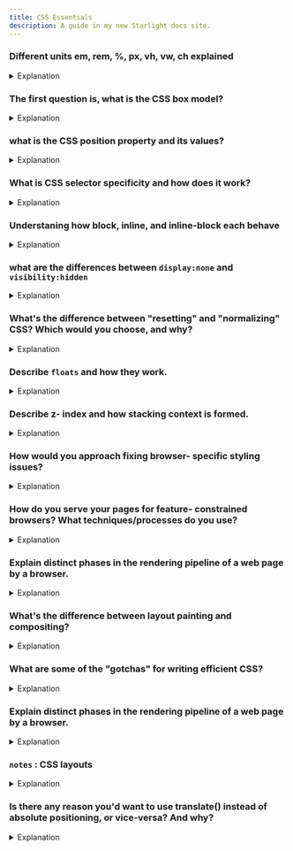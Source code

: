 ```yaml
---
title: CSS Essentials
description: A guide in my new Starlight docs site.
---
```




### Different units em, rem, %, px, vh, vw, ch explained

<details>
<summary>Explanation</summary>
<div style="background-color: rgba(100, 108, 255, 0.16); padding: 10px; margin-bottom: 10px; color: #fff; font-size: 14px; font-weight: 500;">

Sure! Here's an overview of the differences between the various CSS units: `em`, `rem`, `%`, `px`, `vh`, `vw`, and `ch`.

1. **px (Pixels)**:
   - **Description**: Pixels are the most straightforward unit of measurement in CSS. They represent a fixed size.
   - **Use Case**: Ideal for precise control over element dimensions, such as borders, padding, and margins.
   - **Example**: `width: 200px;`

2. **% (Percentage)**:
   - **Description**: Percentages are relative units. They are relative to the parent element's size.
   - **Use Case**: Useful for responsive design where elements need to scale relative to their container.
   - **Example**: `width: 50%;` (This means the element will take up 50% of the parent element's width.)

3. **em**:
   - **Description**: `em` units are relative to the font-size of the element they are used on. If used for font-size itself, it is relative to the font-size of the parent element.
   - **Use Case**: Often used for font sizes and spacing because it allows elements to scale proportionately.
   - **Example**: `font-size: 2em;` (This means the font size will be twice as large as the current font size of the parent.)

4. **rem (Root em)**:
   - **Description**: `rem` units are relative to the font-size of the root element (`<html>`).
   - **Use Case**: Preferred for global scaling, ensuring consistent sizing across an entire document.
   - **Example**: `font-size: 1.5rem;` (This means the font size will be 1.5 times the root element's font size.)

5. **vh (Viewport Height)**:
   - **Description**: `vh` units are relative to 1% of the viewport's height.
   - **Use Case**: Useful for making elements responsive to the height of the viewport.
   - **Example**: `height: 50vh;` (This means the element will be 50% of the viewport's height.)

6. **vw (Viewport Width)**:
   - **Description**: `vw` units are relative to 1% of the viewport's width.
   - **Use Case**: Useful for making elements responsive to the width of the viewport.
   - **Example**: `width: 50vw;` (This means the element will be 50% of the viewport's width.)

7. **ch**:
   - **Description**: `ch` units are relative to the width of the "0" (zero) character in the element's font.
   - **Use Case**: Useful for setting widths that are related to character lengths, such as input fields.
   - **Example**: `width: 20ch;` (This means the element's width will be the same as the width of 20 "0" characters in the element's font.)


</div>
</details>



### The first question is, what is the CSS box model? 

<details>
<summary>Explanation</summary>
<div style="background-color: rgba(100, 108, 255, 0.16); padding: 10px; margin-bottom: 10px; color: #fff; font-size: 14px; font-weight: 500;">

This is a foundational concept in CSS. Basically, anything on a page is a box, and there's a specific way of thinking about content on a web page. The four parts of the box model are the content itself, the padding around the content, the content's borders, and the content's margin. The content can have a height or width. If it doesn't, it defaults. Padding is the space between the content and its border, while margin is everything outside the border, setting the space between the border and the next element. 

</div>
</details>



### what is the CSS position property and its values?

<details>
<summary>Explanation</summary>
<div style="background-color: rgba(100, 108, 255, 0.16); padding: 10px; margin-bottom: 10px; color: #fff; font-size: 14px; font-weight: 500;">

A positioned element is an element whose computed position property is either relative, absolute, fixed or sticky.

`static` - The default position; the element will flow into the page as it normally would. The top, right, bottom, left and z-index properties do not apply.

`relative` - The element's position is adjusted relative to itself, without changing layout (and thus leaving a gap for the element where it would have been had it not been positioned).

`absolute` - The element is removed from the flow of the page and positioned at a specified position relative to its closest positioned ancestor if any, or otherwise relative to the initial containing block. Absolutely positioned boxes can have margins, and they do not collapse with any other margins. These elements do not affect the position of other elements.

`fixed` - The element is removed from the flow of the page and positioned at a specified position relative to the viewport and doesn't move when scrolled.

`sticky` - Sticky positioning is a hybrid of relative and fixed positioning. The element is treated as relative positioned until it crosses a specified threshold, at which point it is treated as fixed positioned.

</div>
</details>







### What is CSS selector specificity and how does it work?


<details>
<summary>Explanation</summary>
<div style="background-color: rgba(100, 108, 255, 0.16); padding: 10px; margin-bottom: 10px; color: #fff; font-size: 14px; font-weight: 500;">

The browser determines what styles to show on an element depending on the specificity of CSS rules. We assume that the browser has already determined the rules that match a particular element. Among the matching rules, the specificity, four comma-separate values, `a, b, c, d` are calculated for each rule based on the following:

`a` is whether inline styles are being used. If the property declaration is an inline style on the element, `a` is 1, else 0.
`b` is the number of ID selectors.
`c` is the number of classes, attributes and pseudo-classes selectors.
`d` is the number of tags and pseudo-elements selectors.
The resulting specificity is not a score, but a matrix of values that can be compared column by column. When comparing selectors to determine which has the highest specificity, look from left to right, and compare the highest value in each column. So a value in column `b` will override values in columns `c` and `d`, no matter what they might be. As such, specificity of 0,1,0,0 would be greater than one of `0,0,10,10`.

In the cases of equal specificity: the latest rule is the one that counts. If you have written the same rule into your stylesheet (regardless of internal or external) twice, then the lower rule in your style sheet is closer to the element to be styled, it is deemed to be more specific and therefore will be applied.

I would write CSS rules with low specificity so that they can be easily overridden if necessary. When writing CSS UI component library code, it is important that they have low specificities so that users of the library can override them without using too complicated CSS rules just for the sake of increasing specificity or resorting to `!important`.


</div>
</details>


### Understaning how block, inline, and inline-block each behave

<details>
<summary>Explanation</summary>
<div style="background-color: rgba(100, 108, 255, 0.16); padding: 10px; margin-bottom: 10px; color: #fff; font-size: 14px; font-weight: 500;">

Most things are blocks. 

Block elements take up full width default.
They stack one on top of each other.

Inline elements are when you dont want them to stack on top of each other(Only take up the width of content). no effect if we add height or margin or padding to inline elemets.

If we need an element inline & padding and height need to be added, you go with inline-block. ex: `<a class="btn"/>`

</div>
</details>


### what are the differences between `display:none` and `visibility:hidden` 

<details>
<summary>Explanation</summary>
<div style="background-color: rgba(100, 108, 255, 0.16); padding: 10px; margin-bottom: 10px; color: #fff; font-size: 14px; font-weight: 500;">


`display:none` turns off the layout of the elements, so they are not rendered.

`visibility:hidden` hides the elements without changing their layouts.

`opacity:0` causes the elements to be very transparent but users can still interact with them.

</div>
</details>


### What's the difference between "resetting" and "normalizing" CSS? Which would you choose, and why?


<details>
<summary>Explanation</summary>
<div style="background-color: rgba(100, 108, 255, 0.16); padding: 10px; margin-bottom: 10px; color: #fff; font-size: 14px; font-weight: 500;">

**Resetting** - Resetting is meant to strip all default browser styling on elements. For e.g. margins, paddings, font-sizes of all elements are reset to be the same. You will have to redeclare styling for common typographic elements.
**Normalizing** - Normalizing preserves useful default styles rather than "unstyling" everything. It also corrects bugs for common browser dependencies.
I would choose resetting when I have a very customized or unconventional site design such that I need to do a lot of my own styling and do not need any default styling to be preserved.



</div>
</details>


### Describe `floats` and how they work.

<details>
<summary>Explanation</summary>
<div style="background-color: rgba(100, 108, 255, 0.16); padding: 10px; margin-bottom: 10px; color: #fff; font-size: 14px; font-weight: 500;">

Float is a CSS positioning property. Floated elements remain a part of the flow of the page, and will affect the positioning of other elements (e.g. text will flow around floated elements), unlike `position: absolute` elements, which are removed from the flow of the page.

The CSS `clear` property can be used to be positioned below `left`/`right`/`both` floated elements.

If a parent element contains nothing but floated elements, its height will be collapsed to nothing. It can be fixed by clearing the float after the floated elements in the container but before the close of the container.

The `.clearfix` hack uses a clever CSS pseudo selector (`::after`) to clear floats. Rather than setting the overflow on the parent, you apply an additional class `clearfix` to it. Then apply this CSS:

```js
.clearfix::after {
  content: ' ';
  visibility: hidden;
  display: block;
  height: 0;
  clear: both;
}
```

Alternatively, give `overflow: auto` or `overflow: hidden` property to the parent element which will establish a new block formatting context inside the children and it will expand to contain its children.


[Refer this for floats and clear](https://youtu.be/LrdkRMZhgZg?si=By2XITsqxKL-q7wm&t=551)


</div>
</details>



### Describe z- index and how stacking context is formed.


<details>
<summary>Explanation</summary>
<div style="background-color: rgba(100, 108, 255, 0.16); padding: 10px; margin-bottom: 10px; color: #fff; font-size: 14px; font-weight: 500;">

The z-index property in CSS controls the vertical stacking order of elements that overlap. z-index only affects elements that have a position value which is not static.

Without any z-index value, elements stack in the order that they appear in the DOM (the lowest one down at the same hierarchy level appears on top). Elements with non-static positioning (and their children) will always appear on top of elements with default static positioning, regardless of HTML hierarchy.

A stacking context is an element that contains a set of layers. Within a local stacking context, the z-index values of its children are set relative to that element rather than to the document root. Layers outside of that context — i.e. sibling elements of a local stacking context — can't sit between layers within it. If an element B sits on top of element A, a child element of element A, element C, can never be higher than element B even if element C has a higher z-index than element B.

Each stacking context is self-contained - after the element's contents are stacked, the whole element is considered in the stacking order of the parent stacking context. A handful of CSS properties trigger a new stacking context, such as opacity less than 1, filter that is not none, and transform that is notnone.


[Reference video](https://www.youtube.com/watch?v=xBPgSc_62rw)
</div>
</details>




###  How would you approach fixing browser- specific styling issues?


<details>
<summary>Explanation</summary>
<div style="background-color: rgba(100, 108, 255, 0.16); padding: 10px; margin-bottom: 10px; color: #fff; font-size: 14px; font-weight: 500;">

- After identifying the issue and the offending browser, use a separate style sheet that only loads when that specific browser is being used. This technique requires server-side rendering though.
- Use libraries like Bootstrap that already handles these styling issues for you.
- Use autoprefixer to automatically add vendor prefixes to your code.
- Use Reset CSS or Normalize.css.
- If you're using Postcss (or a similar transpiling library), there may be plugins which allow you to opt in for using modern CSS syntax (and even W3C proposals) that will transform those sections of your code into corresponding safe code that will work in the targets you've used.

</div>
</details>

###  How do you serve your pages for feature- constrained browsers? What techniques/processes do you use?


<details>
<summary>Explanation</summary>
<div style="background-color: rgba(100, 108, 255, 0.16); padding: 10px; margin-bottom: 10px; color: #fff; font-size: 14px; font-weight: 500;">

- Graceful degradation - The practice of building an application for modern browsers while ensuring it remains functional in older browsers.
- Progressive enhancement - The practice of building an application for a base level of user experience, but adding functional enhancements when a browser supports it.
- Use caniuse.com to check for feature support.
- Autoprefixer for automatic vendor prefix insertion.
- Feature detection using Modernizr.
- Use CSS Feature queries @support


</div>
</details>




###  Explain distinct phases in the rendering pipeline of a web page by a browser.


<details>
<summary>Explanation</summary>
<div style="background-color: rgba(100, 108, 255, 0.16); padding: 10px; margin-bottom: 10px; color: #fff; font-size: 14px; font-weight: 500;">

Layout (Reflow): Calculation of element positions and sizes.
Paint: Filling in pixels based on layout and styles.
Composite: Combining layers to produce the final screen output.


</div>
</details>



###  What's the difference between layout painting and compositing?


<details>
<summary>Explanation</summary>
<div style="background-color: rgba(100, 108, 255, 0.16); padding: 10px; margin-bottom: 10px; color: #fff; font-size: 14px; font-weight: 500;">

- Layout: Calculates the size and position of each DOM element to be displayed on the screen. The layout of elements on a Web page is relative, which means a single element can affect others. For example, in case there is a change in the width of the element, the widths of its child and grandchild elements get affected. Therefore, the layout process often gets involved for the browser.

- Paint: Essentially, painting is the process of filling in pixels. It requires painting of text, colors, images, borders, shadows, and other visual effects of a DOM element.

- Composite: Once Paint is complete, the browser combines all the layers into one layer in the correct order and displays them on the screen. This process is especially important for pages with overlapping elements as the incorrect layer composition order may result in an abnormal display of the elements.

</div>
</details>




###  What are some of the "gotchas" for writing efficient CSS?


<details>
<summary>Explanation</summary>
<div style="background-color: rgba(100, 108, 255, 0.16); padding: 10px; margin-bottom: 10px; color: #fff; font-size: 14px; font-weight: 500;">

Firstly, understand that browsers match selectors from rightmost (key selector) to left. Browsers filter out elements in the DOM according to the key selector and traverse up its parent elements to determine matches. The shorter the length of the selector chain, the faster the browser can determine if that element matches the selector. Hence avoid key selectors that are tag and universal selectors. They match a large number of elements and browsers will have to do more work in determining if the parents do match.


Be aware of which CSS properties trigger reflow, repaint, and compositing. Avoid writing styles that change the layout (trigger reflow) where possible.



</div>
</details>



###  Explain distinct phases in the rendering pipeline of a web page by a browser.


<details>
<summary>Explanation</summary>
<div style="background-color: rgba(100, 108, 255, 0.16); padding: 10px; margin-bottom: 10px; color: #fff; font-size: 14px; font-weight: 500;">

Layout (Reflow): Calculation of element positions and sizes.
Paint: Filling in pixels based on layout and styles.
Composite: Combining layers to produce the final screen output.


</div>
</details>



### `notes` : CSS layouts 

<details>
<summary>Explanation</summary>
<div style="background-color: rgba(100, 108, 255, 0.16); padding: 10px; margin-bottom: 10px; color: #fff; font-size: 14px; font-weight: 500;">

Unlike other languages, Layout works in relation with other elements.
Parent-children relationship - childern width adjusts with parent width, keeping childern area same, ie, height may increase.

Childern inherits styles on the parent.

Collapsing margins are a thing(Child’s margin impacting the parent (if flex or grid, its different))


</div>
</details>


### Is there any reason you'd want to use translate() instead of absolute positioning, or vice-versa? And why?

<details>
<summary>Explanation</summary>
<div style="background-color: rgba(100, 108, 255, 0.16); padding: 10px; margin-bottom: 10px; color: #fff; font-size: 14px; font-weight: 500;">

translate() is a value of CSS transform. Changing transform or opacity does not trigger browser reflow or repaint but does trigger compositions; whereas changing the absolute positioning triggers reflow. transform causes the browser to create a GPU layer for the element but changing absolute positioning properties uses the CPU. Hence translate() is more efficient and will result in shorter paint times for smoother animations.

When using translate(), the element still occupies its original space (sort of like position: relative), unlike in changing the absolute positioning.


</div>
</details>

